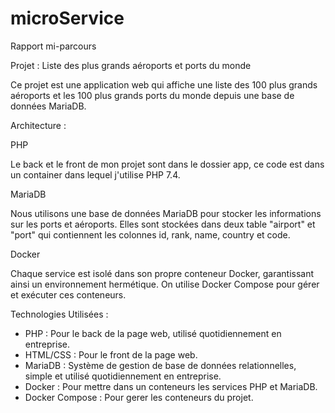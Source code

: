 # microService

Rapport mi-parcours

Projet : Liste des plus grands aéroports et ports du monde

Ce projet est une application web qui affiche une liste des 100 plus grands aéroports et les 100 plus grands ports du monde depuis une base de données MariaDB. 

Architecture : 

PHP

Le back et le front de mon projet sont dans le dossier app, ce code est dans un container dans lequel j'utilise PHP 7.4.

MariaDB

Nous utilisons une base de données MariaDB pour stocker les informations sur les ports et aéroports. Elles sont stockées dans deux table "airport" et "port" qui contiennent les colonnes id, rank, name, country et code.

Docker

Chaque service est isolé dans son propre conteneur Docker, garantissant ainsi un environnement hermétique.
On utilise Docker Compose pour gérer et exécuter ces conteneurs.

Technologies Utilisées :

- PHP : Pour le back de la page web, utilisé quotidiennement en entreprise.
- HTML/CSS : Pour le front de la page web.
- MariaDB : Système de gestion de base de données relationnelles, simple et utilisé quotidiennement en entreprise.
- Docker : Pour mettre dans un conteneurs les services PHP et MariaDB.
- Docker Compose : Pour gerer les conteneurs du projet.
